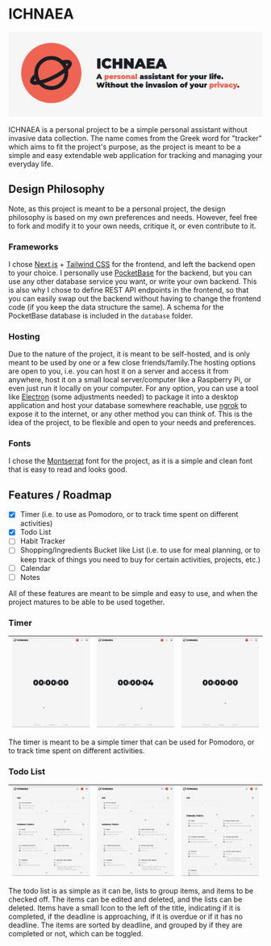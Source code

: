 # ICHNAEA

![ICHNAEA](other/image/landing.png)

ICHNAEA is a personal project to be a simple personal assistant without invasive data collection. The name comes from the Greek word for "tracker" which aims to fit the project's purpose, as the project is meant to be a simple and easy extendable web application for tracking and managing your everyday life.

## Design Philosophy

Note, as this project is meant to be a personal project, the design philosophy is based on my own preferences and needs. However, feel free to fork and modify it to your own needs, critique it, or even contribute to it.

### Frameworks

I chose [Next.js](https://nextjs.org/) + [Tailwind CSS](https://tailwindcss.com/) for the frontend, and left the backend open to your choice. I personally use [PocketBase](https://pocketbase.io/) for the backend, but you can use any other database service you want, or write your own backend. This is also why I chose to define REST API endpoints in the frontend, so that you can easily swap out the backend without having to change the frontend code (if you keep the data structure the same). A schema for the PocketBase database is included in the `database` folder.

### Hosting

Due to the nature of the project, it is meant to be self-hosted, and is only meant to be used by one or a few close friends/family.The hosting options are open to you, i.e. you can host it on a server and access it from anywhere, host it on a small local server/computer like a Raspberry Pi, or even just run it locally on your computer. For any option, you can use a tool like [Electron](https://www.electronjs.org/) (some adjustments needed) to package it into a desktop application and host your database somewhere reachable, use [ngrok](https://ngrok.com/) to expose it to the internet, or any other method you can think of. This is the idea of the project, to be flexible and open to your needs and preferences.

### Fonts

I chose the [Montserrat](https://fonts.google.com/specimen/Montserrat) font for the project, as it is a simple and clean font that is easy to read and looks good.

## Features / Roadmap

- [x] Timer (i.e. to use as Pomodoro, or to track time spent on different activities)
- [x] Todo List
- [ ] Habit Tracker
- [ ] Shopping/Ingredients Bucket like List (i.e. to use for meal planning, or to keep track of things you need to buy for certain activities, projects, etc.)
- [ ] Calendar
- [ ] Notes

All of these features are meant to be simple and easy to use, and when the project matures to be able to be used together. 

### Timer


| ![Countdown](other/image/countdown.gif) | ![Timer End](other/image/wiggle.gif) | ![Count-Up](other/image/countup.gif) |
| :-------------------------------------: | :----------------------------------: | :----------------------------------: |

The timer is meant to be a simple timer that can be used for Pomodoro, or to track time spent on different activities.

### Todo List


| ![ToDo Create](other/image/todo-create.gif) | ![ToDo Complete](other/image/todo-complete.gif) | ![ToDo Edit](other/image/todo-edit.gif) |
| :-----------------------------------------: | :---------------------------------------------: | :-------------------------------------: |

The todo list is as simple as it can be, lists to group items, and items to be checked off. The items can be edited and deleted, and the lists can be deleted. Items have a small Icon to the left of the title, indicating if it is completed, if the deadline is approaching, if it is overdue or if it has no deadline. The items are sorted by deadline, and grouped by if they are completed or not, which can be toggled.